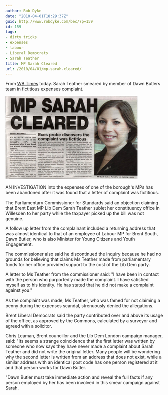 ```yaml
---
author: Rob Dyke
date: "2010-04-01T18:29:37Z"
guid: http://www.robdyke.com/bec/?p=159
id: 159
tags:
- dirty tricks
- expenses
- labour
- Liberal Democrats
- Sarah Teather
title: MP Sarah Cleared
url: /2010/04/01/mp-sarah-cleared/
---
```

From [WB Times](http://www.kilburntimes.co.uk/content/camden/kilburntimes/news/story.aspx?brand=KLBTOnline&category=news&tBrand=northlondon24&tCategory=newsklbt&itemid=WeED30%20Mar%202010%2017%3A07%3A59%3A630) today. Sarah Teather smeared by member of Dawn Butlers team in fictitious expenses complaint.
  
[<img id="image160" src="/pubfiles/2010/04/WBT%201st%20Apr.jpeg" alt="WB TImes FP 1st APR" width="424" height="265" />](/pubfiles/2010/04/WBT%201st%20Apr.jpeg "WB TImes FP 1st APR")

AN INVESTIGATION into the expenses of one of the borough's MPs has been abandoned after it was found that a letter of complaint was fictitious.

The Parliamentary Commissioner for Standards said an objection claiming that Brent East MP Lib Dem Sarah Teather sublet her constituency office in Willesden to her party while the taxpayer picked up the bill was not genuine.

A follow up letter from the complainant included a returning address that was almost identical to that of an employee of Labour MP for Brent South, Dawn Butler, who is also Minister for Young Citizens and Youth Engagement.

The commissioner also said he discontinued the inquiry because he had no grounds for believing that claims Ms Teather made from parliamentary funds for her office provided support to the cost of the Lib Dem party.

A letter to Ms Teather from the commissioner said: "I have been in contact with the person who purportedly made the complaint. I have satisfied myself as to his identity. He has stated that he did not make a complaint against you."

As the complaint was made, Ms Teather, who was famed for not claiming a penny during the expenses scandal, strenuously denied the allegations.

Brent Liberal Democrats said the party contributed over and above its usage of the office, as approved by the Commons, calculated by a surveyor and agreed with a solicitor.

Chris Leaman, Brent councillor and the Lib Dem London campaign manager, said: "Its seems a strange coincidence that the first letter was written by someone who now says they have never made a complaint about Sarah Teather and did not write the original letter. Many people will be wondering why the second letter is written from an address that does not exist, while a similar address with an identical post code has one person registered at it and that person works for Dawn Butler.

"Dawn Butler must take immediate action and reveal the full facts if any person employed by her has been involved in this smear campaign against Sarah.